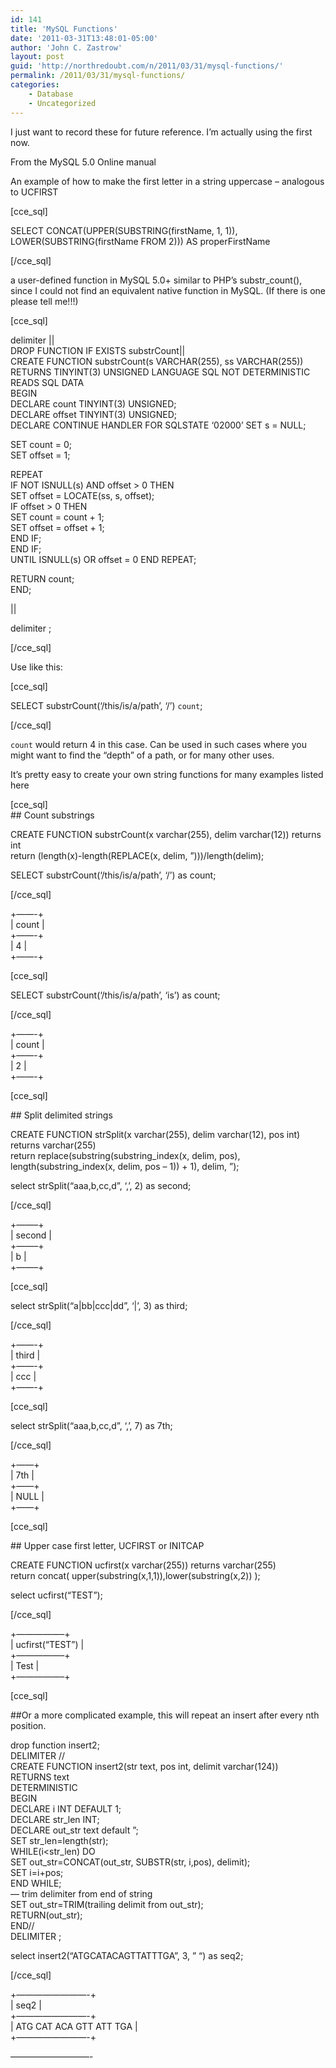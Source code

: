 ```yaml
---
id: 141
title: 'MySQL Functions'
date: '2011-03-31T13:48:01-05:00'
author: 'John C. Zastrow'
layout: post
guid: 'http://northredoubt.com/n/2011/03/31/mysql-functions/'
permalink: /2011/03/31/mysql-functions/
categories:
    - Database
    - Uncategorized
---
```


I just want to record these for future reference. I’m actually using the first now.

From the MySQL 5.0 Online manual

An example of how to make the first letter in a string uppercase – analogous to UCFIRST

\[cce\_sql\]

SELECT CONCAT(UPPER(SUBSTRING(firstName, 1, 1)), LOWER(SUBSTRING(firstName FROM 2))) AS properFirstName

\[/cce\_sql\]

a user-defined function in MySQL 5.0+ similar to PHP’s substr\_count(), since I could not find an equivalent native function in MySQL. (If there is one please tell me!!!)

\[cce\_sql\]

delimiter ||  
DROP FUNCTION IF EXISTS substrCount||  
CREATE FUNCTION substrCount(s VARCHAR(255), ss VARCHAR(255)) RETURNS TINYINT(3) UNSIGNED LANGUAGE SQL NOT DETERMINISTIC READS SQL DATA  
BEGIN  
DECLARE count TINYINT(3) UNSIGNED;  
DECLARE offset TINYINT(3) UNSIGNED;  
DECLARE CONTINUE HANDLER FOR SQLSTATE ‘02000’ SET s = NULL;

SET count = 0;  
SET offset = 1;

REPEAT  
IF NOT ISNULL(s) AND offset &gt; 0 THEN  
SET offset = LOCATE(ss, s, offset);  
IF offset &gt; 0 THEN  
SET count = count + 1;  
SET offset = offset + 1;  
END IF;  
END IF;  
UNTIL ISNULL(s) OR offset = 0 END REPEAT;

RETURN count;  
END;

||

delimiter ;

\[/cce\_sql\]

Use like this:

\[cce\_sql\]

SELECT substrCount(‘/this/is/a/path’, ‘/’) `count`;

\[/cce\_sql\]

`count` would return 4 in this case. Can be used in such cases where you might want to find the “depth” of a path, or for many other uses.

It’s pretty easy to create your own string functions for many examples listed here

\[cce\_sql\]  
\## Count substrings

CREATE FUNCTION substrCount(x varchar(255), delim varchar(12)) returns int  
return (length(x)-length(REPLACE(x, delim, ”)))/length(delim);

SELECT substrCount(‘/this/is/a/path’, ‘/’) as count;

\[/cce\_sql\]

+——-+  
| count |  
+——-+  
| 4 |  
+——-+

\[cce\_sql\]

SELECT substrCount(‘/this/is/a/path’, ‘is’) as count;

\[/cce\_sql\]

+——-+  
| count |  
+——-+  
| 2 |  
+——-+

\[cce\_sql\]

\## Split delimited strings

CREATE FUNCTION strSplit(x varchar(255), delim varchar(12), pos int) returns varchar(255)  
return replace(substring(substring\_index(x, delim, pos), length(substring\_index(x, delim, pos – 1)) + 1), delim, ”);

select strSplit(“aaa,b,cc,d”, ‘,’, 2) as second;

\[/cce\_sql\]

+——–+  
| second |  
+——–+  
| b |  
+——–+

\[cce\_sql\]

select strSplit(“a|bb|ccc|dd”, ‘|’, 3) as third;

\[/cce\_sql\]

+——-+  
| third |  
+——-+  
| ccc |  
+——-+

\[cce\_sql\]

select strSplit(“aaa,b,cc,d”, ‘,’, 7) as 7th;

\[/cce\_sql\]

+——+  
| 7th |  
+——+  
| NULL |  
+——+

\[cce\_sql\]

\## Upper case first letter, UCFIRST or INITCAP

CREATE FUNCTION ucfirst(x varchar(255)) returns varchar(255)  
return concat( upper(substring(x,1,1)),lower(substring(x,2)) );

select ucfirst(“TEST”);

\[/cce\_sql\]

+—————–+  
| ucfirst(“TEST”) |  
+—————–+  
| Test |  
+—————–+

\[cce\_sql\]

\##Or a more complicated example, this will repeat an insert after every nth position.

drop function insert2;  
DELIMITER //  
CREATE FUNCTION insert2(str text, pos int, delimit varchar(124))  
RETURNS text  
DETERMINISTIC  
BEGIN  
DECLARE i INT DEFAULT 1;  
DECLARE str\_len INT;  
DECLARE out\_str text default ”;  
SET str\_len=length(str);  
WHILE(i&lt;str\_len) DO  
SET out\_str=CONCAT(out\_str, SUBSTR(str, i,pos), delimit);  
SET i=i+pos;  
END WHILE;  
— trim delimiter from end of string  
SET out\_str=TRIM(trailing delimit from out\_str);  
RETURN(out\_str);  
END//  
DELIMITER ;

select insert2(“ATGCATACAGTTATTTGA”, 3, ” “) as seq2;

\[/cce\_sql\]

+————————-+  
| seq2 |  
+————————-+  
| ATG CAT ACA GTT ATT TGA |  
+————————-+

—————————-

